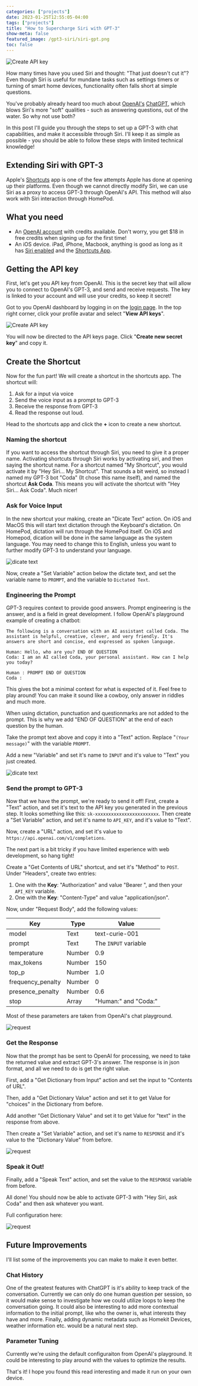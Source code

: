 ```yaml
---
categories: ["projects"]
date: 2023-01-25T12:55:05-04:00
tags: ["projects"]
title: "How to Supercharge Siri with GPT-3"
show-meta: false
featured_image: /gpt3-siri/siri-gpt.png
toc: false
---
```


![Create API key](/gpt3-siri/siri-gpt.png)

How many times have you used Siri and thought: "That just doesn't cut it"? Even though Siri is useful for mundane tasks such as settings timers or turning of smart home devices, functionality often falls short at simple questions.

You've probably already heard too much about [OpenAI's](https://openai.com) [ChatGPT](http://chat.openai.com), which blows Siri's more "soft" qualities - such as answering questions, out of the water. So why not use both?

In this post I'll guide you through the steps to set up a GPT-3 with chat capabilities, and make it accessible through Siri. I'll keep it as simple as possible - you should be able to follow these steps with limited technical knowledge!

## Extending Siri with GPT-3

Apple's [Shortcuts](https://support.apple.com/en-gb/guide/shortcuts/welcome/ios) app is one of the few attempts Apple has done at opening up their platforms. Even though we cannot directly modify Siri, we can use Siri as a proxy to access GPT-3 through OpenAI's API. This method will also work with Siri interaction through HomePod.

## What you need

* An [OpenAI account](https://openai.com/login) with credits available. Don't worry, you get $18 in free credits when signing up for the first time!
* An iOS device. iPad, iPhone, Macbook, anything is good as long as it has [Siri enabled](https://support.apple.com/en-gb/guide/iphone/iph83aad8922/ios) and the [Shortcuts App](https://apps.apple.com/us/app/shortcuts/id915249334).

## Getting the API key

First, let's get you API key from OpenAI. This is the secret key that will allow you to connect to OpenAI's GPT-3, and send and receive requests. The key is linked to your account and will use your credits, so keep it secret!

Got to you OpenAI dashboard by logging in on the [login page](https://openai.com/login). In the top right corner, click your profile avatar and select "**View API keys**".

![Create API key](/gpt3-siri/api-key-menu.png)

You will now be directed to the API keys page. Click "**Create new secret key**" and copy it.

## Create the Shortcut

Now for the fun part! We will create a shortcut in the shortcuts app. The shortcut will:

1. Ask for a input via voice
2. Send the voice input as a prompt to GPT-3
3. Receive the response from GPT-3
4. Read the response out loud.

Head to the shortcuts app and click the **+** icon to create a new shortcut.

### Naming the shortcut

If you want to access the shortcut through Siri, you need to give it a proper name. Activating shortcuts through Siri works by activating siri, and then saying the shortcut name. For a shortcut named "My Shortcut", you would activate it by "Hey Siri... My Shortcut". That sounds a bit weird, so instead I named my GPT-3 bot "Coda" (It chose this name itself), and named the shortcut **Ask Coda**. This means you will activate the shortcut with "Hey Siri... Ask Coda". Much nicer!

### Ask for Voice Input

In the new shortcut your making, create an "Dicate Text" action. On iOS and MacOS this will start text dictation through the Keyboard's dictation. On HomePod, dictation will run through the HomePod itself. On iOS and Homepod, dication will be done in the same language as the system language. You may need to change this to English, unless you want to further modify GPT-3 to understand your language.

![dicate text](/gpt3-siri/dictate-text.png)

Now, create a "Set Variable" action below the dictate text, and set the variable name to `PROMPT`, and the variable to `Dictated Text`.

### Engineering the Prompt

GPT-3 requires context to provide good answers. Prompt engineering is the answer, and is a field in great development. I follow OpenAI's playground example of creating a chatbot:

```
The following is a conversation with an AI assistant called Coda. The assistant is helpful, creative, clever, and very friendly. It's answers are short and concise, end expressed as spoken language.

Human: Hello, who are you? END OF QUESTION
Coda: I am an AI called Coda, your personal assistant. How can I help you today?

Human : PROMPT END OF QUESTION
Coda :
```

This gives the bot a minimal context for what is expected of it. Feel free to play around! You can make it sound like a cowboy, only answer in riddles and much more.

When using dictation, punctuation and questionmarks are not added to the prompt. This is why we add "END OF QUESTION" at the end of each question by the human.

Take the prompt text above and copy it into a "Text" action. Replace "`(Your message)`" with the variable `PROMPT`.

Add a new "Variable" and set it's name to `INPUT` and it's value to "Text" you just created.

![dicate text](/gpt3-siri/prompt-engineering.png)

### Send the prompt to GPT-3

Now that we have the prompt, we're ready to send it off! First, create a "Text" action, and set it's text to the API key you generated in the previous step. It looks something like this: `sk-xxxxxxxxxxxxxxxxxxxxxxxx`. Then create a "Set Variable" action, and set it's name to `API_KEY`, and it's value to "Text".

Now, create a "URL" action, and set it's value to `https://api.openai.com/v1/completions`.

The next part is a bit tricky if you have limited experience with web development, so hang tight!

Create a "Get Contents of URL" shortcut, and set it's "Method" to `POST`. Under "Headers", create two entries:

1. One with the **Key**: "Authorization" and value "Bearer ", and then your `API_KEY` variable.
2. One with the **Key**: "Content-Type" and value "application/json".

Now, under "Request Body", add the following values:

| Key         | Type     | Value |
|--------------|-----------|------------|
| model | Text      | text-curie-001        |
| prompt      | Text | The `INPUT` variable      |
| temperature      | Number | 0.9     |
| max_tokens      | Number | 150      |
| top_p      | Number | 1.0      |
| frequency_penalty      | Number | 0      |
| presence_penalty      | Number | 0.6      |
| stop      | Array | "Human:" and "Coda:"      |

Most of these parameters are taken from OpenAI's chat playground.

![request](/gpt3-siri/request.png)

### Get the Response

Now that the prompt has be sent to OpenAI for processing, we need to take the returned value and extract GPT-3's answer. The response is in json format, and all we need to do is get the right value.

First, add a "Get Dictionary from Input" action and set the input to "Contents of URL".

Then, add a "Get Dictionary Value" action and set it to get Value for "choices" in the Dictionary from before.

Add another "Get Dictionary Value" and set it to get Value for "text" in the response from above.

Then create a "Set Variable" action, and set it's name to `RESPONSE` and it's value to the "Dictionary Value" from before.

![request](/gpt3-siri/extract.png)


### Speak it Out!

Finally, add a "Speak Text" action, and set the value to the `RESPONSE` variable from before.

All done! You should now be able to activate GPT-3 with "Hey Siri, ask Coda" and then ask whatever you want.

Full configuration here:

![request](/gpt3-siri/full-config.png)

## Future Improvements

I'll list some of the improvements you can make to make it even better.

### Chat History

One of the greatest features with ChatGPT is it's ability to keep track of the conversation. Currently we can only do one human question per session, so it would make sense to investigate how we could utilize loops to keep the conversation going. It could also be interesting to add more contextual information to the initial prompt, like who the owner is, what interests they have and more. Finally, adding dynamic metadata such as Homekit Devices, weather information etc. would be a natural next step.

### Parameter Tuning

Currently we're using the default configuraiton from OpenAI's playground. It could be interesting to play around with the values to optimize the results.

That's it! I hope you found this read interesting and made it run on your own device.